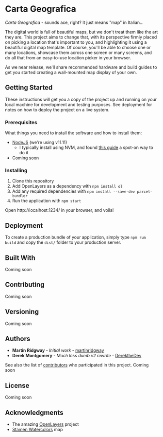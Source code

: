 # Carta Geografica

*Carta Geografica* - sounds ace, right? It just means "map" in Italian...

The digital world is full of beautiful maps, but we don't treat them like the art they are. This project aims to change that, with its perspective firmly placed on picking a location that's important to you, and highlighting it using a beautiful digital map template. Of course, you'll be able to choose one or many locations, showcase them across one screen or many screens, and do all that from an easy-to-use location picker in your browser.

As we near release, we'll share recommended hardware and build guides to get you started creating a wall-mounted map display of your own.

## Getting Started

These instructions will get you a copy of the project up and running on your local machine for development and testing purposes. See deployment for notes on how to deploy the project on a live system.

### Prerequisites

What things you need to install the software and how to install them:

- [NodeJS](https://nodejs.org/en/) (we're using v11.11)
  - I typically install using NVM, and found [this guide](https://yoember.com/nodejs/the-best-way-to-install-node-js/) a spot-on way to do it
- Coming soon

### Installing

1. Clone this repository
2. Add OpenLayers as a dependency with `npm install ol`
3. Add any required dependencies with `npm install --save-dev parcel-bundler`
4. Run the application with `npm start`

Open http://localhost:1234/ in your browser, and voila!

## Deployment

To create a production bundle of your application, simply type `npm run build` and copy the `dist/` folder to your production server.

## Built With

Coming soon

## Contributing

Coming soon

## Versioning

Coming soon

## Authors

* **Martin Ridgway** - *Initial work* - [martinridgway](https://github.com/martinridgway)
* **Derek Montgomery** - *Much less dumb v2 rewrite* - [DerektheDev](https://github.com/derekthedev)

See also the list of [contributors](https://github.com/carta-geografica/contributors) who participated in this project. Coming soon

## License

Coming soon

## Acknowledgments

- The amazing [OpenLayers](https://openlayers.org/) project
- [Stamen Watercolors](http://maps.stamen.com/) map
